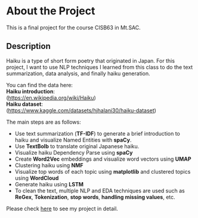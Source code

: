 # About the Project
This is a final project for the course CISB63 in Mt.SAC.
## Description
Haiku is a type of short form poetry that originated in Japan. For this project, I want to use NLP techniques I learned from this class to do the text summarization, data analysis, and finally haiku generation.

You can find the data here: <br>**Haiku introduction**:<br>(https://en.wikipedia.org/wiki/Haiku)
<br>**Haiku dataset**:<br>(https://www.kaggle.com/datasets/hjhalani30/haiku-dataset)

The main steps are as follows:

- Use text summarization (<b>TF-IDF</b>) to generate a brief introduction to haiku and visualize Named Entities with <b>spaCy</b>.
- Use <b>TextBolb</b> to translate original Japanese haiku.
- Visualize haiku Dependency Parse using <b>spaCy</b>
- Create <b>Word2Vec</b> embeddings and visualize word vectors using <b>UMAP</b>
- Clustering haiku using <b>NMF</b>
- Visualize top words of each topic using <b>matplotlib</b> and clustered topics using <b>WordCloud</b>
- Generate haiku using <b>LSTM</b>
- To clean the text, multiple NLP and EDA techniques are used such as <b>ReGex</b>, <b>Tokenization</b>, <b>stop words</b>, <b>handling missing values</b>, etc.

Please check [here](CISB63_Final_Chao.ipynb) to see my project in detail.

##
